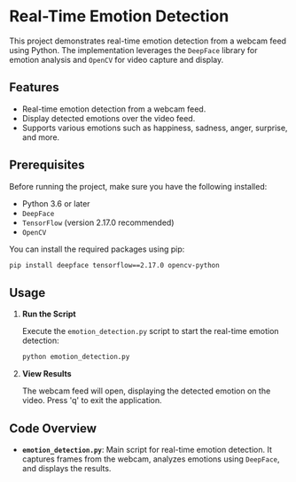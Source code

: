 # Real-Time Emotion Detection

This project demonstrates real-time emotion detection from a webcam feed using Python. The implementation leverages the `DeepFace` library for emotion analysis and `OpenCV` for video capture and display.

## Features

- Real-time emotion detection from a webcam feed.
- Display detected emotions over the video feed.
- Supports various emotions such as happiness, sadness, anger, surprise, and more.

## Prerequisites

Before running the project, make sure you have the following installed:

- Python 3.6 or later
- `DeepFace`
- `TensorFlow` (version 2.17.0 recommended)
- `OpenCV`

You can install the required packages using pip:

```bash
pip install deepface tensorflow==2.17.0 opencv-python
```

## Usage

1. **Run the Script**

   Execute the `emotion_detection.py` script to start the real-time emotion detection:

   ```bash
   python emotion_detection.py
   ```

2. **View Results**

   The webcam feed will open, displaying the detected emotion on the video. Press 'q' to exit the application.

## Code Overview

- **`emotion_detection.py`**: Main script for real-time emotion detection. It captures frames from the webcam, analyzes emotions using `DeepFace`, and displays the results.
